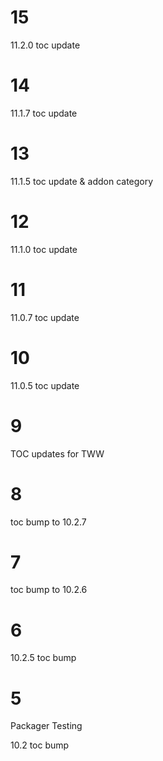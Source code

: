# 15

11.2.0 toc update

# 14

11.1.7 toc update

# 13

11.1.5 toc update & addon category

# 12

11.1.0 toc update

# 11

11.0.7 toc update

# 10

11.0.5 toc update

# 9

TOC updates for TWW

# 8

toc bump to 10.2.7

# 7

toc bump to 10.2.6

# 6

10.2.5 toc bump

# 5

Packager Testing

10.2 toc bump